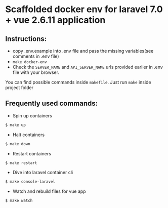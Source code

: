 # Scaffolded docker env for laravel 7.0 + vue 2.6.11 application
## Instructions:
 - copy .env.example into .env file and pass the missing variables(see comments in .env file)
 - `make docker-env`
 - Check the `SERVER_NAME` and `API_SERVER_NAME` urls provided earlier in .env file with your browser.

You can find possible commands inside `makefile`. Just run `make` inside project folder

## Frequently used commands:

 - Spin up containers
```bash
$ make up
```

 - Halt containers
```bash
$ make down
```

 - Restart containers
```bash
$ make restart
```

 - Dive into laravel container cli
```bash
$ make console-laravel
```

 - Watch and rebuild files for vue app
```bash
$ make watch
```
